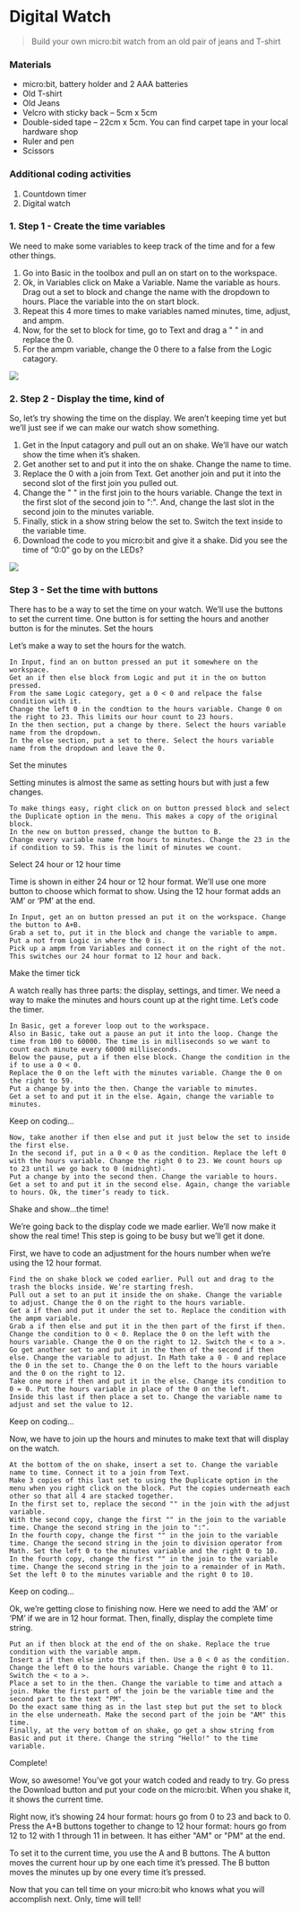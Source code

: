 # Digital Watch
> Build your own micro:bit watch from an old pair of jeans and T-shirt

### Materials
 - micro:bit, battery holder and 2 AAA batteries
 - Old T-shirt
 - Old Jeans
 - Velcro with sticky back – 5cm x 5cm
 - Double-sided tape – 22cm x 5cm. You can find carpet tape in your local hardware shop
 - Ruler and pen
 - Scissors


### Additional coding activities
1. Countdown timer
2. Digital watch


### 1. Step 1 - Create the time variables

We need to make some variables to keep track of the time and for a few other things.
1. Go into Basic in the toolbox and pull an on start on to the workspace.
2. Ok, in Variables click on Make a Variable. Name the variable as hours. Drag out a set to block and change the name with the dropdown to hours. Place the variable into the on start block.
3. Repeat this 4 more times to make variables named minutes, time, adjust, and ampm.
4. Now, for the set to block for time, go to Text and drag a " " in and replace the 0.
5. For the ampm variable, change the 0 there to a false from the Logic catagory.

![](step-1-pic.png)

### 2. Step 2 - Display the time, kind of

So, let’s try showing the time on the display. We aren’t keeping time yet but we’ll just see if we can make our watch show something.

1. Get in the Input catagory and pull out an on shake. We’ll have our watch show the time when it’s shaken.
2. Get another set to and put it into the on shake. Change the name to time.
3. Replace the 0 with a join from Text. Get another join and put it into the second slot of the first join you pulled out.
4. Change the " " in the first join to the hours variable. Change the text in the first slot of the second join to ":". And, change the last slot in the second join to the minutes variable.
5. Finally, stick in a show string below the set to. Switch the text inside to the variable time.
6. Download the code to you micro:bit and give it a shake. Did you see the time of “0:0” go by on the LEDs?

![](step-2-pic.png)

### Step 3 - Set the time with buttons

There has to be a way to set the time on your watch. We’ll use the buttons to set the current time. One button is for setting the hours and another button is for the minutes.
Set the hours

Let’s make a way to set the hours for the watch.

    In Input, find an on button pressed an put it somewhere on the workspace.
    Get an if then else block from Logic and put it in the on button pressed.
    From the same Logic category, get a 0 < 0 and relpace the false condition with it.
    Change the left 0 in the condtion to the hours variable. Change 0 on the right to 23. This limits our hour count to 23 hours.
    In the then section, put a change by there. Select the hours variable name from the dropdown.
    In the else section, put a set to there. Select the hours variable name from the dropdown and leave the 0.

Set the minutes

Setting minutes is almost the same as setting hours but with just a few changes.

    To make things easy, right click on on button pressed block and select the Duplicate option in the menu. This makes a copy of the original block.
    In the new on button pressed, change the button to B.
    Change every variable name from hours to minutes. Change the 23 in the if condition to 59. This is the limit of minutes we count.

Select 24 hour or 12 hour time

Time is shown in either 24 hour or 12 hour format. We’ll use one more button to choose which format to show. Using the 12 hour format adds an ‘AM’ or ‘PM’ at the end.

    In Input, get an on button pressed an put it on the workspace. Change the button to A+B.
    Grab a set to, put it in the block and change the variable to ampm. Put a not from Logic in where the 0 is.
    Pick up a ampm from Variables and connect it on the right of the not. This switches our 24 hour format to 12 hour and back.

Make the timer tick

A watch really has three parts: the display, settings, and timer. We need a way to make the minutes and hours count up at the right time. Let’s code the timer.

    In Basic, get a forever loop out to the workspace.
    Also in Basic, take out a pause an put it into the loop. Change the time from 100 to 60000. The time is in milliseconds so we want to count each minute every 60000 milliseconds.
    Below the pause, put a if then else block. Change the condition in the if to use a 0 < 0.
    Replace the 0 on the left with the minutes variable. Change the 0 on the right to 59.
    Put a change by into the then. Change the variable to minutes.
    Get a set to and put it in the else. Again, change the variable to minutes.

Keep on coding…

    Now, take another if then else and put it just below the set to inside the first else.
    In the second if, put in a 0 < 0 as the condition. Replace the left 0 with the hours variable. Change the right 0 to 23. We count hours up to 23 until we go back to 0 (midnight).
    Put a change by into the second then. Change the variable to hours.
    Get a set to and put it in the second else. Again, change the variable to hours. Ok, the timer’s ready to tick.

Shake and show…the time!

We’re going back to the display code we made earlier. We’ll now make it show the real time! This step is going to be busy but we’ll get it done.

First, we have to code an adjustment for the hours number when we’re using the 12 hour format.

    Find the on shake block we coded earlier. Pull out and drag to the trash the blocks inside. We’re starting fresh.
    Pull out a set to an put it inside the on shake. Change the variable to adjust. Change the 0 on the right to the hours variable.
    Get a if then and put it under the set to. Replace the condition with the ampm variable.
    Grab a if then else and put it in the then part of the first if then. Change the condition to 0 < 0. Replace the 0 on the left with the hours variable. Change the 0 on the right to 12. Switch the < to a >.
    Go get another set to and put it in the then of the second if then else. Change the variable to adjust. In Math take a 0 - 0 and replace the 0 in the set to. Change the 0 on the left to the hours variable and the 0 on the right to 12.
    Take one more if then and put it in the else. Change its condition to 0 = 0. Put the hours variable in place of the 0 on the left.
    Inside this last if then place a set to. Change the variable name to adjust and set the value to 12.

Keep on coding…

Now, we have to join up the hours and minutes to make text that will display on the watch.

    At the bottom of the on shake, insert a set to. Change the variable name to time. Connect it to a join from Text.
    Make 3 copies of this last set to using the Duplicate option in the menu when you right click on the block. Put the copies underneath each other so that all 4 are stacked together.
    In the first set to, replace the second "" in the join with the adjust variable.
    With the second copy, change the first "" in the join to the variable time. Change the second string in the join to ":".
    In the fourth copy, change the first "" in the join to the variable time. Change the second string in the join to division operator from Math. Set the left 0 to the minutes variable and the right 0 to 10.
    In the fourth copy, change the first "" in the join to the variable time. Change the second string in the join to a remainder of in Math. Set the left 0 to the minutes variable and the right 0 to 10.

Keep on coding…

Ok, we’re getting close to finishing now. Here we need to add the ‘AM’ or ‘PM’ if we are in 12 hour format. Then, finally, display the complete time string.

    Put an if then block at the end of the on shake. Replace the true condition with the variable ampm.
    Insert a if then else into this if then. Use a 0 < 0 as the condition. Change the left 0 to the hours variable. Change the right 0 to 11. Switch the < to a >.
    Place a set to in the then. Change the variable to time and attach a join. Make the first part of the join be the variable time and the second part to the text "PM".
    Do the exact same thing as in the last step but put the set to block in the else underneath. Make the second part of the join be "AM" this time.
    Finally, at the very bottom of on shake, go get a show string from Basic and put it there. Change the string "Hello!" to the time variable.

Complete!

Wow, so awesome! You’ve got your watch coded and ready to try. Go press the Download button and put your code on the micro:bit. When you shake it, it shows the current time.

Right now, it’s showing 24 hour format: hours go from 0 to 23 and back to 0. Press the A+B buttons together to change to 12 hour format: hours go from 12 to 12 with 1 through 11 in between. It has either "AM" or "PM" at the end.

To set it to the current time, you use the A and B buttons. The A button moves the current hour up by one each time it’s pressed. The B button moves the minutes up by one every time it’s pressed.

Now that you can tell time on your micro:bit who knows what you will accomplish next. Only, time will tell!
